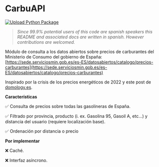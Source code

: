# CarbuAPI

[![Upload Python Package](https://github.com/ldotlopez/carbuapi/actions/workflows/python-publish.yml/badge.svg)](https://github.com/ldotlopez/carbuapi/actions/workflows/python-publish.yml)

> _Since 99.9% potential users of this code are spanish speakers this README and associated docs are written in spanish. However contributions are welcomed._

Módulo de consulta a los datos abiertos sobre precios de carburantes del Ministerio de Consumo del gobierno de España: [https://sede.serviciosmin.gob.es/es-ES/datosabiertos/catalogo/precios-carburantes](https://sede.serviciosmin.gob.es/es-ES/datosabiertos/catalogo/precios-carburantes)

Inspirado por la crisis de los precios energéticos de 2022 y este post de [domology.es](https://domology.es/sensor-del-precio-de-la-gasolina-diesel-en-ha/).

**Características**

✅ Consulta de precios sobre todas las gasolineras de España.

✅ Filtrado por provincia, producto (i. ex. Gasolina 95, Gasoil A, etc…) y distancia del usuario (requiere localización base).

✅ Ordenación por distancia o precio

**Por implementar**

❌ Caché.

❌ Interfaz asíncrono.
